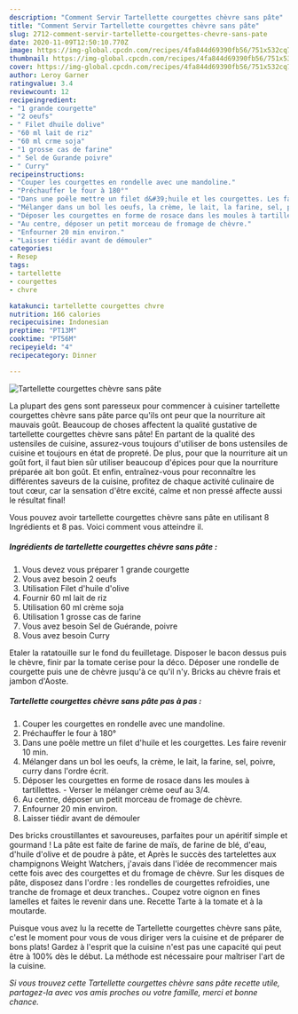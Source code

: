 ```yaml
---
description: "Comment Servir Tartellette courgettes chèvre sans pâte"
title: "Comment Servir Tartellette courgettes chèvre sans pâte"
slug: 2712-comment-servir-tartellette-courgettes-chevre-sans-pate
date: 2020-11-09T12:50:10.770Z
image: https://img-global.cpcdn.com/recipes/4fa844d69390fb56/751x532cq70/tartellette-courgettes-chevre-sans-pate-photo-principale-de-la-recette.jpg
thumbnail: https://img-global.cpcdn.com/recipes/4fa844d69390fb56/751x532cq70/tartellette-courgettes-chevre-sans-pate-photo-principale-de-la-recette.jpg
cover: https://img-global.cpcdn.com/recipes/4fa844d69390fb56/751x532cq70/tartellette-courgettes-chevre-sans-pate-photo-principale-de-la-recette.jpg
author: Leroy Garner
ratingvalue: 3.4
reviewcount: 12
recipeingredient:
- "1 grande courgette"
- "2 oeufs"
- " Filet dhuile dolive"
- "60 ml lait de riz"
- "60 ml crme soja"
- "1 grosse cas de farine"
- " Sel de Gurande poivre"
- " Curry"
recipeinstructions:
- "Couper les courgettes en rondelle avec une mandoline."
- "Préchauffer le four à 180°"
- "Dans une poêle mettre un filet d&#39;huile et les courgettes. Les faire revenir 10 min."
- "Mélanger dans un bol les oeufs, la crème, le lait, la farine, sel, poivre, curry dans l&#39;ordre écrit."
- "Déposer les courgettes en forme de rosace dans les moules à tartillettes. Verser le mélanger crème oeuf au 3/4."
- "Au centre, déposer un petit morceau de fromage de chèvre."
- "Enfourner 20 min environ."
- "Laisser tiédir avant de démouler"
categories:
- Resep
tags:
- tartellette
- courgettes
- chvre

katakunci: tartellette courgettes chvre 
nutrition: 166 calories
recipecuisine: Indonesian
preptime: "PT13M"
cooktime: "PT56M"
recipeyield: "4"
recipecategory: Dinner

---
```



![Tartellette courgettes chèvre sans pâte](https://img-global.cpcdn.com/recipes/4fa844d69390fb56/751x532cq70/tartellette-courgettes-chevre-sans-pate-photo-principale-de-la-recette.jpg)

La plupart des gens sont paresseux pour commencer à cuisiner tartellette courgettes chèvre sans pâte parce qu'ils ont peur que la nourriture ait mauvais goût. Beaucoup de choses affectent la qualité gustative de tartellette courgettes chèvre sans pâte! En partant de la qualité des ustensiles de cuisine, assurez-vous toujours d'utiliser de bons ustensiles de cuisine et toujours en état de propreté. De plus, pour que la nourriture ait un goût fort, il faut bien sûr utiliser beaucoup d'épices pour que la nourriture préparée ait bon goût. Et enfin, entraînez-vous pour reconnaître les différentes saveurs de la cuisine, profitez de chaque activité culinaire de tout cœur, car la sensation d'être excité, calme et non pressé affecte aussi le résultat final!

<!--inarticleads1-->

Vous pouvez avoir tartellette courgettes chèvre sans pâte en utilisant 8 Ingrédients et 8 pas. Voici comment vous atteindre il.

##### Ingrédients de tartellette courgettes chèvre sans pâte :

1. Vous devez vous préparer 1 grande courgette
1. Vous avez besoin 2 oeufs
1. Utilisation  Filet d&#39;huile d&#39;olive
1. Fournir 60 ml lait de riz
1. Utilisation 60 ml crème soja
1. Utilisation 1 grosse cas de farine
1. Vous avez besoin  Sel de Guérande, poivre
1. Vous avez besoin  Curry


Etaler la ratatouille sur le fond du feuilletage. Disposer le bacon dessus puis le chèvre, finir par la tomate cerise pour la déco. Déposer une rondelle de courgette puis une de chèvre jusqu&#39;à ce qu&#39;il n&#39;y. Bricks au chèvre frais et jambon d&#39;Aoste. 

<!--inarticleads2-->

##### Tartellette courgettes chèvre sans pâte pas à pas :

1. Couper les courgettes en rondelle avec une mandoline.
1. Préchauffer le four à 180°
1. Dans une poêle mettre un filet d&#39;huile et les courgettes. Les faire revenir 10 min.
1. Mélanger dans un bol les oeufs, la crème, le lait, la farine, sel, poivre, curry dans l&#39;ordre écrit.
1. Déposer les courgettes en forme de rosace dans les moules à tartillettes. - Verser le mélanger crème oeuf au 3/4.
1. Au centre, déposer un petit morceau de fromage de chèvre.
1. Enfourner 20 min environ.
1. Laisser tiédir avant de démouler


Des bricks croustillantes et savoureuses, parfaites pour un apéritif simple et gourmand ! La pâte est faite de farine de maïs, de farine de blé, d&#39;eau, d&#39;huile d&#39;olive et de poudre à pâte, et Après le succès des tartelettes aux champignons Weight Watchers, j&#39;avais dans l&#39;idée de recommencer mais cette fois avec des courgettes et du fromage de chèvre. Sur les disques de pâte, disposez dans l&#39;ordre : les rondelles de courgettes refroidies, une tranche de fromage et deux tranches.. Coupez votre oignon en fines lamelles et faites le revenir dans une. Recette Tarte à la tomate et à la moutarde. 

<!--inarticleads1-->

<p>
Puisque vous avez lu la recette de Tartellette courgettes chèvre sans pâte, c'est le moment pour vous de vous diriger vers la cuisine et de préparer de bons plats! Gardez à l'esprit que la cuisine n'est pas une capacité qui peut être à 100% dès le début. La méthode est nécessaire pour maîtriser l'art de la cuisine.
</p>

<p>
<i>Si vous trouvez cette Tartellette courgettes chèvre sans pâte recette utile, partagez-la avec vos amis proches ou votre famille, merci et bonne chance.</i>
</p>
